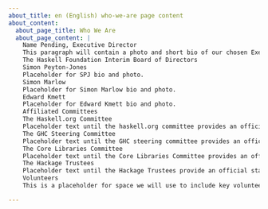 ```yaml
---
about_title: en (English) who-we-are page content
about_content:
  about_page_title: Who We Are
  about_page_content: |
    Name Pending, Executive Director
    This paragraph will contain a photo and short bio of our chosen Executive Director.
    The Haskell Foundation Interim Board of Directors
    Simon Peyton-Jones
    Placeholder for SPJ bio and photo.
    Simon Marlow
    Placeholder for Simon Marlow bio and photo.
    Edward Kmett
    Placeholder for Edward Kmett bio and photo.
    Affiliated Committees
    The Haskell.org Committee
    Placeholder text until the haskell.org committee provides an official statement.
    The GHC Steering Committee
    Placeholder text until the GHC steering committee provides an official statement.
    The Core Libraries Committee
    Placeholder text until the Core Libraries Committee provides an official statement.
    The Hackage Trustees
    Placeholder text until the Hackage Trustees provide an official statement.
    Volunteers
    This is a placeholder for space we will use to include key volunteers who are not on the board or with one of the affiliated committees.

---    
```

